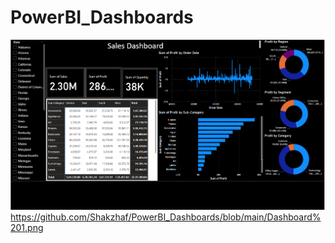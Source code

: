 # PowerBI_Dashboards
![alt text](https://github.com/Shakzhaf/PowerBI_Dashboards/blob/main/Dashboard%201.png)
https://github.com/Shakzhaf/PowerBI_Dashboards/blob/main/Dashboard%201.png
